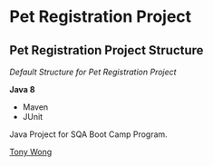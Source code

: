 # Pet Registration Project
## Pet Registration Project Structure

*Default Structure for Pet Registration Project*

**Java 8**

* Maven
* JUnit

Java Project for SQA Boot Camp Program. 

[Tony Wong](https://github.com/TStarboard)
